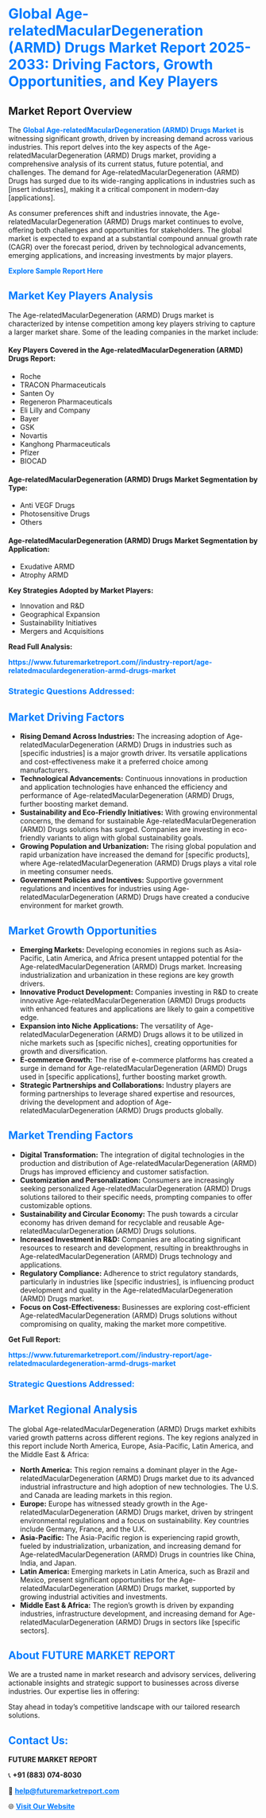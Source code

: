 <h1 style="color: #007BFF;">Global Age-relatedMacularDegeneration (ARMD) Drugs Market Report 2025-2033: Driving Factors, Growth Opportunities, and Key Players</h1>

<section id="overview">
<h2>Market Report Overview</h2>
<p>The <a href="https://www.futuremarketreport.com//industry-report/age-relatedmaculardegeneration-armd-drugs-market" style="color: #007BFF; text-decoration: none;"><strong>Global Age-relatedMacularDegeneration (ARMD) Drugs Market</strong></a> is witnessing significant growth, driven by increasing demand across various industries. This report delves into the key aspects of the Age-relatedMacularDegeneration (ARMD) Drugs market, providing a comprehensive analysis of its current status, future potential, and challenges. The demand for Age-relatedMacularDegeneration (ARMD) Drugs has surged due to its wide-ranging applications in industries such as [insert industries], making it a critical component in modern-day [applications].</p>
<p>As consumer preferences shift and industries innovate, the Age-relatedMacularDegeneration (ARMD) Drugs market continues to evolve, offering both challenges and opportunities for stakeholders. The global market is expected to expand at a substantial compound annual growth rate (CAGR) over the forecast period, driven by technological advancements, emerging applications, and increasing investments by major players.</p>
</section>

<section id="overview">
<p><a href="https://www.futuremarketreport.com//request-sample/reportId=79037" style="color: #007BFF; text-decoration: none;"><strong>Explore Sample Report Here</strong></a></p>
</section>

<section id="key-players">
<h2 style="color: #007BFF;">Market Key Players Analysis</h2>
<p>The Age-relatedMacularDegeneration (ARMD) Drugs market is characterized by intense competition among key players striving to capture a larger market share. Some of the leading companies in the market include:</p>
<h4>Key Players Covered in the Age-relatedMacularDegeneration (ARMD) Drugs Report:</h4>
<ul><li>Roche</li><li>TRACON Pharmaceuticals</li><li>Santen Oy</li><li>Regeneron Pharmaceuticals</li><li>Eli Lilly and Company</li><li>Bayer</li><li>GSK</li><li>Novartis</li><li>Kanghong Pharmaceuticals</li><li>Pfizer</li><li>BIOCAD</li></ul>
<h4>Age-relatedMacularDegeneration (ARMD) Drugs Market Segmentation by Type:</h4>
<ul><li>Anti VEGF Drugs</li><li>Photosensitive Drugs</li><li>Others</li></ul>

<h4>Age-relatedMacularDegeneration (ARMD) Drugs Market Segmentation by Application:</h4>
<ul><li>Exudative ARMD</li><li>Atrophy ARMD</li></ul>
<p><strong>Key Strategies Adopted by Market Players:</strong></p>
<ul>
<li>Innovation and R&D</li>
<li>Geographical Expansion</li>
<li>Sustainability Initiatives</li>
<li>Mergers and Acquisitions</li>
</ul>
</section>

<section>
<p><strong>Read Full Analysis: </strong></p><a href="https://www.futuremarketreport.com//industry-report/age-relatedmaculardegeneration-armd-drugs-market" style="color: #007BFF; text-decoration: none;"><strong>https://www.futuremarketreport.com//industry-report/age-relatedmaculardegeneration-armd-drugs-market</strong></a>
<h3 style="color: #007BFF;">Strategic Questions Addressed:</h3>
</section>

<section id="driving-factors">
<h2 style="color: #007BFF;">Market Driving Factors</h2>
<ul>
<li><strong>Rising Demand Across Industries:</strong> The increasing adoption of Age-relatedMacularDegeneration (ARMD) Drugs in industries such as [specific industries] is a major growth driver. Its versatile applications and cost-effectiveness make it a preferred choice among manufacturers.</li>
<li><strong>Technological Advancements:</strong> Continuous innovations in production and application technologies have enhanced the efficiency and performance of Age-relatedMacularDegeneration (ARMD) Drugs, further boosting market demand.</li>
<li><strong>Sustainability and Eco-Friendly Initiatives:</strong> With growing environmental concerns, the demand for sustainable Age-relatedMacularDegeneration (ARMD) Drugs solutions has surged. Companies are investing in eco-friendly variants to align with global sustainability goals.</li>
<li><strong>Growing Population and Urbanization:</strong> The rising global population and rapid urbanization have increased the demand for [specific products], where Age-relatedMacularDegeneration (ARMD) Drugs plays a vital role in meeting consumer needs.</li>
<li><strong>Government Policies and Incentives:</strong> Supportive government regulations and incentives for industries using Age-relatedMacularDegeneration (ARMD) Drugs have created a conducive environment for market growth.</li>
</ul>
</section>

<section id="growth-opportunities">
<h2 style="color: #007BFF;">Market Growth Opportunities</h2>
<ul>
<li><strong>Emerging Markets:</strong> Developing economies in regions such as Asia-Pacific, Latin America, and Africa present untapped potential for the Age-relatedMacularDegeneration (ARMD) Drugs market. Increasing industrialization and urbanization in these regions are key growth drivers.</li>
<li><strong>Innovative Product Development:</strong> Companies investing in R&D to create innovative Age-relatedMacularDegeneration (ARMD) Drugs products with enhanced features and applications are likely to gain a competitive edge.</li>
<li><strong>Expansion into Niche Applications:</strong> The versatility of Age-relatedMacularDegeneration (ARMD) Drugs allows it to be utilized in niche markets such as [specific niches], creating opportunities for growth and diversification.</li>
<li><strong>E-commerce Growth:</strong> The rise of e-commerce platforms has created a surge in demand for Age-relatedMacularDegeneration (ARMD) Drugs used in [specific applications], further boosting market growth.</li>
<li><strong>Strategic Partnerships and Collaborations:</strong> Industry players are forming partnerships to leverage shared expertise and resources, driving the development and adoption of Age-relatedMacularDegeneration (ARMD) Drugs products globally.</li>
</ul>
</section>

<section id="trending-factors">
<h2 style="color: #007BFF;">Market Trending Factors</h2>
<ul>
<li><strong>Digital Transformation:</strong> The integration of digital technologies in the production and distribution of Age-relatedMacularDegeneration (ARMD) Drugs has improved efficiency and customer satisfaction.</li>
<li><strong>Customization and Personalization:</strong> Consumers are increasingly seeking personalized Age-relatedMacularDegeneration (ARMD) Drugs solutions tailored to their specific needs, prompting companies to offer customizable options.</li>
<li><strong>Sustainability and Circular Economy:</strong> The push towards a circular economy has driven demand for recyclable and reusable Age-relatedMacularDegeneration (ARMD) Drugs solutions.</li>
<li><strong>Increased Investment in R&D:</strong> Companies are allocating significant resources to research and development, resulting in breakthroughs in Age-relatedMacularDegeneration (ARMD) Drugs technology and applications.</li>
<li><strong>Regulatory Compliance:</strong> Adherence to strict regulatory standards, particularly in industries like [specific industries], is influencing product development and quality in the Age-relatedMacularDegeneration (ARMD) Drugs market.</li>
<li><strong>Focus on Cost-Effectiveness:</strong> Businesses are exploring cost-efficient Age-relatedMacularDegeneration (ARMD) Drugs solutions without compromising on quality, making the market more competitive.</li>
</ul>
</section>

<section>
<p><strong>Get Full Report: </strong></p><a href="https://www.futuremarketreport.com//industry-report/age-relatedmaculardegeneration-armd-drugs-market" style="color: #007BFF; text-decoration: none;"><strong>https://www.futuremarketreport.com//industry-report/age-relatedmaculardegeneration-armd-drugs-market</strong></a>
<h3 style="color: #007BFF;">Strategic Questions Addressed:</h3>
</section>


<section id="regional-analysis">
<h2 style="color: #007BFF;">Market Regional Analysis</h2>
<p>The global Age-relatedMacularDegeneration (ARMD) Drugs market exhibits varied growth patterns across different regions. The key regions analyzed in this report include North America, Europe, Asia-Pacific, Latin America, and the Middle East & Africa:</p>
<ul>
<li><strong>North America:</strong> This region remains a dominant player in the Age-relatedMacularDegeneration (ARMD) Drugs market due to its advanced industrial infrastructure and high adoption of new technologies. The U.S. and Canada are leading markets in this region.</li>
<li><strong>Europe:</strong> Europe has witnessed steady growth in the Age-relatedMacularDegeneration (ARMD) Drugs market, driven by stringent environmental regulations and a focus on sustainability. Key countries include Germany, France, and the U.K.</li>
<li><strong>Asia-Pacific:</strong> The Asia-Pacific region is experiencing rapid growth, fueled by industrialization, urbanization, and increasing demand for Age-relatedMacularDegeneration (ARMD) Drugs in countries like China, India, and Japan.</li>
<li><strong>Latin America:</strong> Emerging markets in Latin America, such as Brazil and Mexico, present significant opportunities for the Age-relatedMacularDegeneration (ARMD) Drugs market, supported by growing industrial activities and investments.</li>
<li><strong>Middle East & Africa:</strong> The region’s growth is driven by expanding industries, infrastructure development, and increasing demand for Age-relatedMacularDegeneration (ARMD) Drugs in sectors like [specific sectors].</li>
</ul>
</section>

<footer>
<h2 style="color: #007BFF;">About FUTURE MARKET REPORT</h2>
<p>We are a trusted name in market research and advisory services, delivering actionable insights and strategic support to businesses across diverse industries. Our expertise lies in offering:</p>

<p>Stay ahead in today’s competitive landscape with our tailored research solutions.</p>

<h2 style="color: #007BFF;">Contact Us:</h2>
<p><strong>FUTURE MARKET REPORT</strong></p>
<p>📞 <strong>+91 (883) 074-8030</strong></p>
<p>📧 <strong><a href="mailto:help@futuremarketreport.com" style="color: #007BFF;">help@futuremarketreport.com</a></strong></p>
<p>🌐 <strong><a href="https://www.futuremarketreport.com/" style="color: #007BFF;">Visit Our Website</a></strong></p>
</footer>